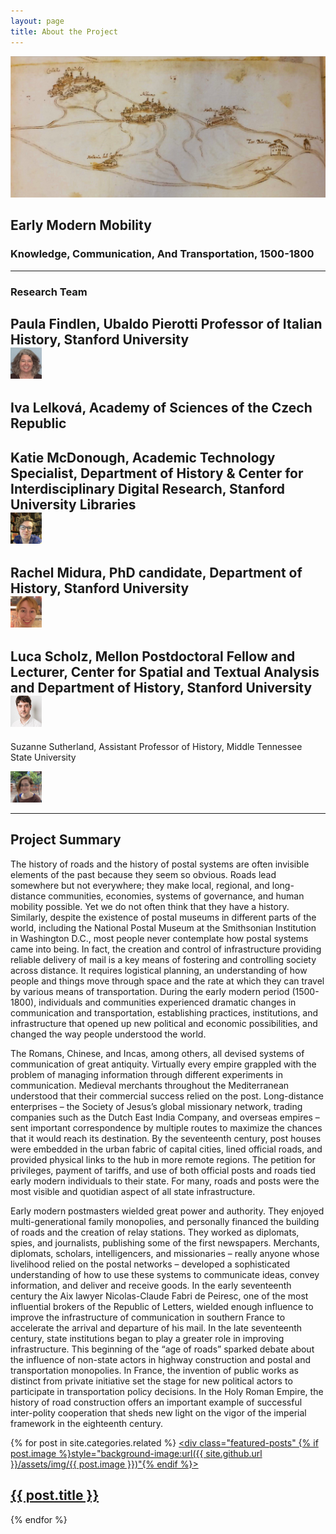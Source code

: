 ```yaml
---
layout: page
title: About the Project
---
```


![albano roads](https://github.com/EMmobility/emm_site/blob/gh-pages/assets/img/albano_roads.png?raw=true)
## Early Modern Mobility
### Knowledge, Communication, And Transportation, 1500-1800


---

### Research Team
Paula Findlen, Ubaldo Pierotti Professor of Italian History, Stanford University <div class="pull-left"><img width="50" height="50" src="https://github.com/EMmobility/emm_site/blob/gh-pages/assets/img/findlen.jpg?raw=true"></div>
---
Iva Lelková, Academy of Sciences of the Czech Republic
---
Katie McDonough, Academic Technology Specialist, Department of History & Center for Interdisciplinary Digital Research, Stanford University Libraries <div class="pull-left"><img width="50" height="50" src="https://github.com/EMmobility/emm_site/blob/gh-pages/assets/img/mcdonough.JPG?raw=true"></div>
---
Rachel Midura, PhD candidate, Department of History, Stanford University <div class="pull-left"><img width="50" height="50" src="https://github.com/EMmobility/emm_site/blob/gh-pages/assets/img/midura.jpg?raw=true"></div>
---
Luca Scholz, Mellon Postdoctoral Fellow and Lecturer, Center for Spatial and Textual Analysis and Department of History, Stanford University <div class="pull-left"><img width="50" height="50" src="https://github.com/EMmobility/emm_site/blob/gh-pages/assets/img/scholz.jpg?raw=true"></div>
---
Suzanne Sutherland, Assistant Professor of History, Middle Tennessee State University <div class="pull-left"><img width="50" height="50" src="https://github.com/EMmobility/emm_site/blob/gh-pages/assets/img/sutherland.JPG?raw=true"></div>

---

## Project Summary

The history of roads and the history of postal systems are often invisible elements of the past because they seem so obvious. Roads lead somewhere but not everywhere; they make local, regional, and long-distance communities, economies, systems of governance, and human mobility possible. Yet we do not often think that they have a history. Similarly, despite the existence of postal museums in different parts of the world, including the National Postal Museum at the Smithsonian Institution in Washington D.C., most people never contemplate how postal systems came into being. In fact, the creation and control of infrastructure providing reliable delivery of mail is a key means of fostering and controlling society across distance. It requires logistical planning, an understanding of how people and things move through space and the rate at which they can travel by various means of transportation. During the early modern period (1500-1800), individuals and communities experienced dramatic changes in communication and transportation, establishing practices, institutions, and infrastructure that opened up new political and economic possibilities, and changed the way people understood the world.

The Romans, Chinese, and Incas, among others, all devised systems of communication of great antiquity. Virtually every empire grappled with the problem of managing information through different experiments in communication. Medieval merchants throughout the Mediterranean understood that their commercial success relied on the post. Long-distance enterprises – the Society of Jesus’s global missionary network, trading companies such as the Dutch East India Company, and overseas empires – sent important correspondence by multiple routes to maximize the chances that it would reach its destination. By the seventeenth century, post houses were embedded in the urban fabric of capital cities, lined official roads, and provided physical links to the hub in more remote regions. The petition for privileges, payment of tariffs, and use of both official posts and roads tied early modern individuals to their state. For many, roads and posts were the most visible and quotidian aspect of all state infrastructure.

Early modern postmasters wielded great power and authority. They enjoyed multi-generational family monopolies, and personally financed the building of roads and the creation of relay stations. They worked as diplomats, spies, and journalists, publishing some of the first newspapers. Merchants, diplomats, scholars, intelligencers, and missionaries – really anyone whose livelihood relied on the postal networks – developed a sophisticated understanding of how to use these systems to communicate ideas, convey information, and deliver and receive goods. In the early seventeenth century the Aix lawyer Nicolas-Claude Fabri de Peiresc, one of the most influential brokers of the Republic of Letters, wielded enough influence to improve the infrastructure of communication in southern France to accelerate the arrival and departure of his mail. In the late seventeenth century, state institutions began to play a greater role in improving infrastructure. This beginning of the “age of roads” sparked debate about the influence of non-state actors in highway construction and postal and transportation monopolies. In France, the invention of public works as distinct from private initiative set the stage for new political actors to participate in transportation policy decisions. In the Holy Roman Empire, the history of road construction offers an important example of successful inter-polity cooperation that sheds new light on the vigor of the imperial framework in the eighteenth century.

{% for post in site.categories.related %}
  <a href="{{ site.github.url }}{{ post.url }}">
    <div class="featured-posts" {% if post.image %}style="background-image:url({{ site.github.url }}/assets/img/{{ post.image }})"{% endif %}>
      <h2><span>{{ post.title }}</span></h2>
    </div>
  </a>
{% endfor %}
